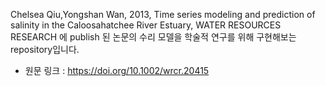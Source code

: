 Chelsea Qiu,Yongshan Wan, 2013, Time series modeling and prediction of salinity in the Caloosahatchee River Estuary, WATER RESOURCES RESEARCH 에 publish 된 논문의 수리 모델을 학술적 연구를 위해 구현해보는 repository입니다.

- 원문 링크 :  https://doi.org/10.1002/wrcr.20415
